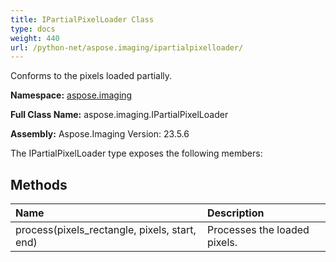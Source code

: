 ```yaml
---
title: IPartialPixelLoader Class
type: docs
weight: 440
url: /python-net/aspose.imaging/ipartialpixelloader/
---
```


Conforms to the pixels loaded partially.

**Namespace:** [aspose.imaging](/imaging/python-net/aspose.imaging/)

**Full Class Name:** aspose.imaging.IPartialPixelLoader

**Assembly:**  Aspose.Imaging Version: 23.5.6

The IPartialPixelLoader type exposes the following members:
## **Methods**
|**Name**|**Description**|
| :- | :- |
|process(pixels_rectangle, pixels, start, end)|Processes the loaded pixels.|
